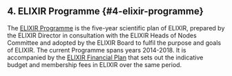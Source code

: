 ## 4\. ELIXIR Programme {#4-elixir-programme}

The [ELIXIR Programme](https://drive.google.com/a/ebi.ac.uk/file/d/0B7btK9HAXhx1Qi1aQ01wTlNzN0E/view?usp=sharing) is the five-year scientific plan of ELIXIR, prepared by the ELIXIR Director in consultation with the ELIXIR Heads of Nodes Committee and adopted by the ELIXIR Board to fulfil the purpose and goals of ELIXIR. The current Programme spans years 2014-2018\. It is accompanied by the [ELIXIR Financial Plan](https://drive.google.com/a/ebi.ac.uk/file/d/0B7btK9HAXhx1dy1ZejRXdWotMlE/view) that sets out the indicative budget and membership fees in ELIXIR over the same period.